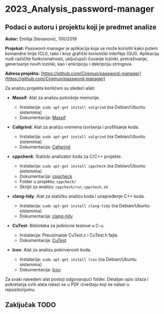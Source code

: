 # 2023_Analysis_password-manager

## Podaci o autoru i projektu koji je predmet analize

**Autor:** Emilija Stevanović, 100/2019

**Projekat:** Password-manager je aplikacija koja se može koristiti kako putem komandne linije (CLI), tako i kroz grafički korisnički interfejs (GUI). Aplikacija nudi različite funkcionalnosti, uključujući čuvanje lozinki, pretraživanje, generisanje novih lozinki, kao i enkripciju i dekripciju stringova.

**Adresa projekta:** [https://github.com/Ciremun/password-manager](https://github.com/Ciremun/password-manager)

Za analizu projekta korišćeni su sledeći alati:

- **Massif**: Alat za analizu potrošnje memorije.
  - Instalacija: `sudo apt-get install valgrind` (na Debian/Ubuntu sistemima)
  - Dokumentacija: [Massif](https://valgrind.org/docs/manual/ms-manual.html)

- **Callgrind**: Alat za analizu vremena izvršenja i profilisanje koda.
  - Instalacija: `sudo apt-get install valgrind` (na Debian/Ubuntu sistemima)
  - Dokumentacija: [Callgrind](https://valgrind.org/docs/manual/cl-manual.html)

- **cppcheck**: Staticki analizator koda za C/C++ projekte.
  - Instalacija: `sudo apt-get install cppcheck` (na Debian/Ubuntu sistemima)
  - Dokumentacija: [cppcheck](http://cppcheck.sourceforge.net/)
  - Folder u projektu: `cppcheck/`
  - Skript za analizu: `cppcheck/run_cppcheck.sh`

- **clang-tidy**: Alat za statičku analizu koda i unapređenje C++ koda.
  - Instalacija: `sudo apt-get install clang-tidy` (na Debian/Ubuntu sistemima)
  - Dokumentacija: [clang-tidy](https://clang.llvm.org/extra/clang-tidy/)

- **CuTest**: Biblioteka za jedinicne testove u C-u.
  - Instalacija: Preuzimanje CuTest.c i CuTest.h fajla.
  - Dokumentacija: [CuTest](https://cutest.sourceforge.net/)

- **lcov**: Alat za analizu pokrivenosti koda.
  - Instalacija: `sudo apt-get install lcov` (na Debian/Ubuntu sistemima)
  - Dokumentacija: [lcov](http://ltp.sourceforge.net/coverage/lcov.php)

Za svaki navedeni alat postoji odgovarajući folder.
Detaljan opis izlaza i pokretanja ovih alata nalazi se u PDF izveštaju koji se nalazi u repozitorijumu.

## Zaključak TODO
